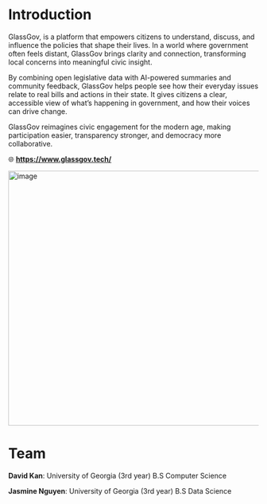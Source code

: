 # Introduction
GlassGov, is a platform that empowers citizens to understand, discuss, and influence the policies that shape their lives. In a world where government often feels distant, GlassGov brings clarity and connection, transforming local concerns into meaningful civic insight.

By combining open legislative data with AI-powered summaries and community feedback, GlassGov helps people see how their everyday issues relate to real bills and actions in their state. It gives citizens a clear, accessible view of what’s happening in government, and how their voices can drive change.

GlassGov reimagines civic engagement for the modern age, making participation easier, transparency stronger, and democracy more collaborative.

🌐 **https://www.glassgov.tech/**

<img width="1050" height="512" alt="image" src="https://github.com/user-attachments/assets/17b6f0f8-1231-4fb0-9c60-7e2c73ad506f" />

# Team

**David Kan**: University of Georgia (3rd year) B.S Computer Science 

**Jasmine Nguyen**: University of Georgia (3rd year) B.S Data Science 
